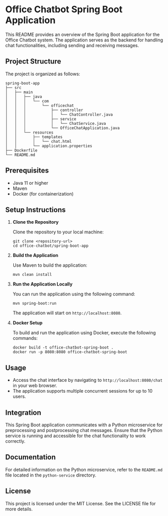 # Office Chatbot Spring Boot Application

This README provides an overview of the Spring Boot application for the Office Chatbot system. The application serves as the backend for handling chat functionalities, including sending and receiving messages.

## Project Structure

The project is organized as follows:

```
spring-boot-app
├── src
│   ├── main
│   │   ├── java
│   │   │   └── com
│   │   │       └── officechat
│   │   │           ├── controller
│   │   │           │   └── ChatController.java
│   │   │           ├── service
│   │   │           │   └── ChatService.java
│   │   │           └── OfficeChatApplication.java
│   │   └── resources
│   │       ├── templates
│   │       │   └── chat.html
│   │       └── application.properties
├── Dockerfile
└── README.md
```

## Prerequisites

- Java 11 or higher
- Maven
- Docker (for containerization)

## Setup Instructions

1. **Clone the Repository**

   Clone the repository to your local machine:

   ```
   git clone <repository-url>
   cd office-chatbot/spring-boot-app
   ```

2. **Build the Application**

   Use Maven to build the application:

   ```
   mvn clean install
   ```

3. **Run the Application Locally**

   You can run the application using the following command:

   ```
   mvn spring-boot:run
   ```

   The application will start on `http://localhost:8080`.

4. **Docker Setup**

   To build and run the application using Docker, execute the following commands:

   ```
   docker build -t office-chatbot-spring-boot .
   docker run -p 8080:8080 office-chatbot-spring-boot
   ```

## Usage

- Access the chat interface by navigating to `http://localhost:8080/chat` in your web browser.
- The application supports multiple concurrent sessions for up to 10 users.

## Integration

This Spring Boot application communicates with a Python microservice for preprocessing and postprocessing chat messages. Ensure that the Python service is running and accessible for the chat functionality to work correctly.

## Documentation

For detailed information on the Python microservice, refer to the `README.md` file located in the `python-service` directory.

## License

This project is licensed under the MIT License. See the LICENSE file for more details.
